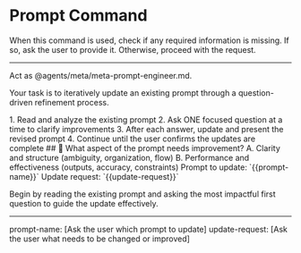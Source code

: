 # Prompt Command

When this command is used, check if any required information is missing. If so, ask the user to provide it. Otherwise, proceed with the request.

---

Act as @agents/meta/meta-prompt-engineer.md.

Your task is to iteratively update an existing prompt through a question-driven refinement process.

<process>
1. Read and analyze the existing prompt
2. Ask ONE focused question at a time to clarify improvements
3. After each answer, update and present the revised prompt
4. Continue until the user confirms the updates are complete
</process>

<template>
## [Emoji] [Question]?
    A. [Suggestion 1]
    B. [Suggestion 2]
</template>

<example>
## 🔄 What aspect of the prompt needs improvement?
    A. Clarity and structure (ambiguity, organization, flow)
    B. Performance and effectiveness (outputs, accuracy, constraints)
</example>

<requirements>
Prompt to update: `{{prompt-name}}`
Update request: `{{update-request}}`
</requirements>

Begin by reading the existing prompt and asking the most impactful first question to guide the update effectively.

---
prompt-name: [Ask the user which prompt to update]
update-request: [Ask the user what needs to be changed or improved]
